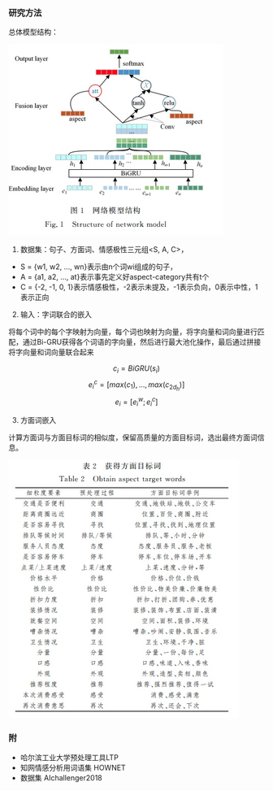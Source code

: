
### 研究方法

总体模型结构：

![./images/1643253820753.jpg](./images/1643253820753.jpg)

1. 数据集：句子、方面词、情感极性三元组<S, A, C>，
* S = {w1, w2, ..., wn}表示由n个词wi组成的句子，
* A = {a1, a2, ..., at}表示事先定义好aspect-category共有t个
* C = {-2, -1, 0, 1}表示情感极性，-2表示未提及，-1表示负向，0表示中性，1表示正向

2. 输入：字词联合的嵌入

将每个词中的每个字映射为向量，每个词也映射为向量，将字向量和词向量进行匹配，通过Bi-GRU获得各个词语的字向量，然后进行最大池化操作，最后通过拼接将字向量和词向量联合起来

$$c_i = BiGRU(s_i)$$
$$e^c_i = [max(c_1), ..., max(c_{2d_h})] $$
$$e_i = [e^w_i;e^c_i]$$

3. 方面词嵌入

计算方面词与方面目标词的相似度，保留高质量的方面目标词，选出最终方面词信息。

![./images/1643254266435.jpg](./images/1643254266435.jpg)

### 附

* 哈尔滨工业大学预处理工具LTP
* 知网情感分析用词语集 HOWNET
* 数据集 AIchallenger2018